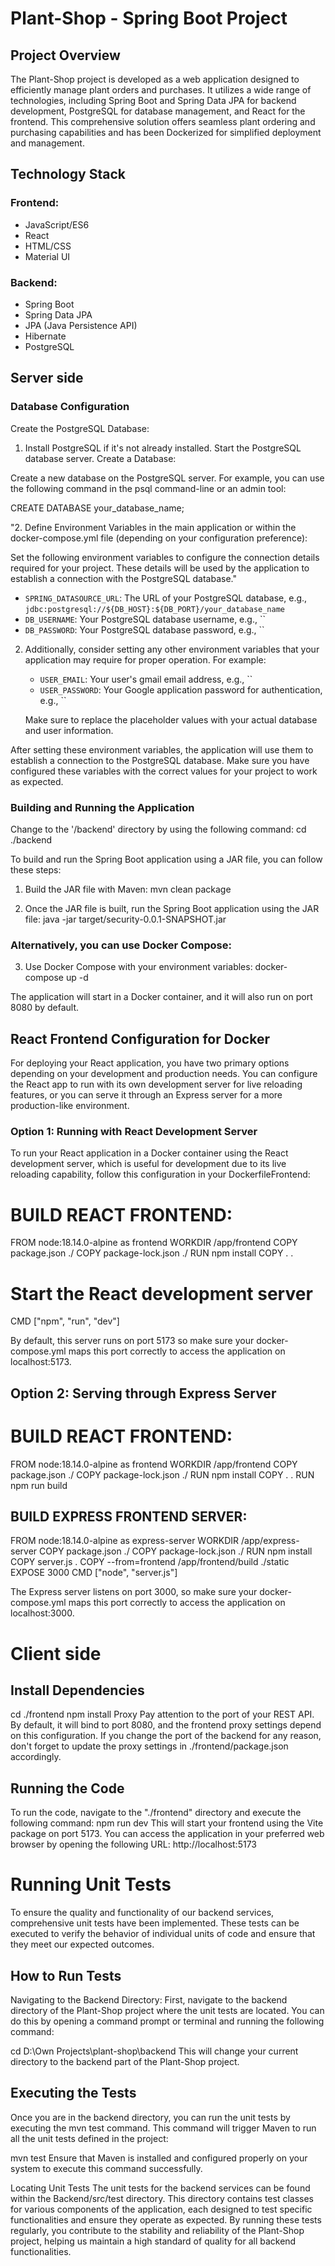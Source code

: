 # Plant-Shop - Spring Boot Project

## Project Overview
The Plant-Shop project is developed as a web application designed to efficiently manage plant orders and purchases. It utilizes a wide range of technologies, including Spring Boot and Spring Data JPA for backend development, PostgreSQL for database management, and React for the frontend. This comprehensive solution offers seamless plant ordering and purchasing capabilities and has been Dockerized for simplified deployment and management.

## Technology Stack

### Frontend:
- JavaScript/ES6
- React
- HTML/CSS
- Material UI

### Backend:
- Spring Boot
- Spring Data JPA
- JPA (Java Persistence API)
- Hibernate
- PostgreSQL

## Server side

### Database Configuration
Create the PostgreSQL Database:

1. Install PostgreSQL if it's not already installed.
Start the PostgreSQL database server.
Create a Database:

Create a new database on the PostgreSQL server. For example, you can use the following command in the psql command-line or an admin tool:

CREATE DATABASE your_database_name;

"2. Define Environment Variables in the main application or within the docker-compose.yml file (depending on your configuration preference):

Set the following environment variables to configure the connection details required for your project. These details will be used by the application to establish a connection with the PostgreSQL database."

   - `SPRING_DATASOURCE_URL`: The URL of your PostgreSQL database, e.g., `jdbc:postgresql://${DB_HOST}:${DB_PORT}/your_database_name`
   - `DB_USERNAME`: Your PostgreSQL database username, e.g., ``
   - `DB_PASSWORD`: Your PostgreSQL database password, e.g., ``

2. Additionally, consider setting any other environment variables that your application may require for proper operation. For example:

   - `USER_EMAIL`: Your user's gmail email address, e.g., ``
   - `USER_PASSWORD`: Your Google application password for authentication, e.g., ``

   Make sure to replace the placeholder values with your actual database and user information.

After setting these environment variables, the application will use them to establish a connection to the PostgreSQL database. Make sure you have configured these variables with the correct values for your project to work as expected.

### Building and Running the Application
Change to the '/backend' directory by using the following command:
cd ./backend

To build and run the Spring Boot application using a JAR file, you can follow these steps:

1. Build the JAR file with Maven:
mvn clean package

2. Once the JAR file is built, run the Spring Boot application using the JAR file:
java -jar target/security-0.0.1-SNAPSHOT.jar

### Alternatively, you can use Docker Compose:

3. Use Docker Compose with your environment variables:
docker-compose up -d

The application will start in a Docker container, and it will also run on port 8080 by default.


## React Frontend Configuration for Docker
For deploying your React application, you have two primary options depending on your development and production needs. You can configure the React app to run with its own development server for live reloading features, or you can serve it through an Express server for a more production-like environment.

### Option 1: Running with React Development Server
To run your React application in a Docker container using the React development server, which is useful for development due to its live reloading capability, follow this configuration in your DockerfileFrontend:

# BUILD REACT FRONTEND:
FROM node:18.14.0-alpine as frontend
WORKDIR /app/frontend
COPY package.json ./
COPY package-lock.json ./
RUN npm install
COPY . .
# Start the React development server
CMD ["npm", "run", "dev"]

By default, this server runs on port 5173 so make sure your docker-compose.yml maps this port correctly to access the application on localhost:5173.

## Option 2: Serving through Express Server

# BUILD REACT FRONTEND:
FROM node:18.14.0-alpine as frontend
WORKDIR /app/frontend
COPY package.json ./
COPY package-lock.json ./
RUN npm install
COPY . .
RUN npm run build

## BUILD EXPRESS FRONTEND SERVER:
FROM node:18.14.0-alpine as express-server
WORKDIR /app/express-server
COPY package.json ./
COPY package-lock.json ./
RUN npm install
COPY server.js .
COPY --from=frontend /app/frontend/build ./static
EXPOSE 3000
CMD ["node", "server.js"]

The Express server listens on port 3000, so make sure your docker-compose.yml maps this port correctly to access the application on localhost:3000.


# Client side
## Install Dependencies
cd ./frontend
npm install
Proxy
Pay attention to the port of your REST API. By default, it will bind to port 8080, and the frontend proxy settings depend on this configuration. If you change the port of the backend for any reason, don't forget to update the proxy settings in ./frontend/package.json accordingly.

## Running the Code
To run the code, navigate to the "./frontend" directory and execute the following command:
npm run dev
This will start your frontend using the Vite package on port 5173. You can access the application in your preferred web browser by opening the following URL: http://localhost:5173

# Running Unit Tests
To ensure the quality and functionality of our backend services, comprehensive unit tests have been implemented. These tests can be executed to verify the behavior of individual units of code and ensure that they meet our expected outcomes.

## How to Run Tests
Navigating to the Backend Directory: First, navigate to the backend directory of the Plant-Shop project where the unit tests are located. You can do this by opening a command prompt or terminal and running the following command:


cd D:\Own Projects\plant-shop\backend
This will change your current directory to the backend part of the Plant-Shop project.

## Executing the Tests
Once you are in the backend directory, you can run the unit tests by executing the mvn test command. This command will trigger Maven to run all the unit tests defined in the project:

mvn test
Ensure that Maven is installed and configured properly on your system to execute this command successfully.

Locating Unit Tests
The unit tests for the backend services can be found within the Backend/src/test directory. This directory contains test classes for various components of the application, each designed to test specific functionalities and ensure they operate as expected.
By running these tests regularly, you contribute to the stability and reliability of the Plant-Shop project, helping us maintain a high standard of quality for all backend functionalities.


